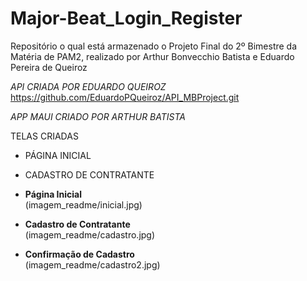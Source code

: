 # Major-Beat_Login_Register
Repositório o qual está armazenado o Projeto Final do 2º Bimestre da Matéria de PAM2, realizado por Arthur Bonvecchio Batista e Eduardo Pereira de Queiroz

*API CRIADA POR EDUARDO QUEIROZ*
https://github.com/EduardoPQueiroz/API_MBProject.git

*APP MAUI CRIADO POR ARTHUR BATISTA*

TELAS CRIADAS 

- PÁGINA INICIAL
- CADASTRO DE CONTRATANTE


- **Página Inicial**  
  (imagem_readme/inicial.jpg)

- **Cadastro de Contratante**  
  (imagem_readme/cadastro.jpg)

- **Confirmação de Cadastro**  
   (imagem_readme/cadastro2.jpg)


